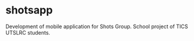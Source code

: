 # shotsapp
Development of mobile application for Shots Group. School project of TICS UTSLRC students.
